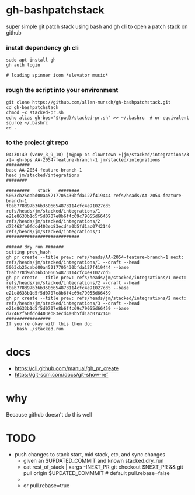 # gh-bashpatchstack
super simple git patch stack using bash and gh cli to open a patch stack on github

### install dependency gh cli

```
sudo apt install gh
gh auth login

# loading spinner icon *elevator music*
```

### rough the script into your environment

```
git clone https://github.com/allen-munsch/gh-bashpatchstack.git
cd gh-bashpatchstack
chmod +x stacked-pr.sh
echo alias gh-bps="$(pwd)/stacked-pr.sh" >> ~/.bashrc  # or equivalent
source ~/.bashrc
cd -
```

### to the project git repo 

```
04:30:49 (venv_3_9_10) jm@pop-os clowntown ±|jm/stacked/integrations/3 ✗|→ gh-bps AA-2054-feature-branch-1 jm/stacked/integrations
#########
base AA-2054-feature-branch-1
head jm/stacked/integrations
########

#########   stack   ########
5063cb25cabd00a45217705430bfda127f419444 refs/heads/AA-2054-feature-branch-1
f0ab778d97b36b3506654873114cfc4e91027cd5 refs/heads/jm/stacked/integrations/1
e21e8633b1d5f5d0707e8b6f4c69c79055d66459 refs/heads/jm/stacked/integrations/2
d72462fa0fdcd403eb83ecd4a0b5fd1ac0742140 refs/heads/jm/stacked/integrations/3
############################

###### dry run #######
setting prev_hash
gh pr create --title prev: refs/heads/AA-2054-feature-branch-1 next: refs/heads/jm/stacked/integrations/1 --draft --head 5063cb25cabd00a45217705430bfda127f419444 --base f0ab778d97b36b3506654873114cfc4e91027cd5
gh pr create --title prev: refs/heads/jm/stacked/integrations/1 next: refs/heads/jm/stacked/integrations/2 --draft --head f0ab778d97b36b3506654873114cfc4e91027cd5 --base e21e8633b1d5f5d0707e8b6f4c69c79055d66459
gh pr create --title prev: refs/heads/jm/stacked/integrations/2 next: refs/heads/jm/stacked/integrations/3 --draft --head e21e8633b1d5f5d0707e8b6f4c69c79055d66459 --base d72462fa0fdcd403eb83ecd4a0b5fd1ac0742140
#################
If you're okay with this then do:
    bash ./stacked.run
```

# docs

- https://cli.github.com/manual/gh_pr_create
- https://git-scm.com/docs/git-show-ref


# why

Because github doesn't do this well


# TODO

- push changes to stack start, mid stack, etc, and sync changes
    - given an $UPDATED_COMMIT and known stacked.dry_run
    - cat rest_of_stack | xargs -INEXT_PR git checkout $NEXT_PR && git pull origin $UPDATED_COMMMIT  # default pull.rebase=false 
    - 
    - or pull.rebase=true
